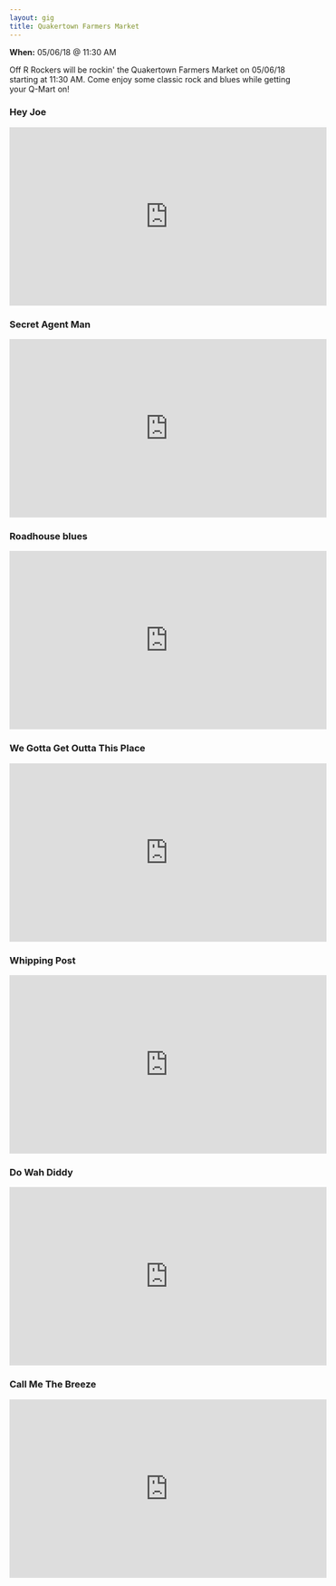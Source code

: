 ```yaml
---
layout: gig
title: Quakertown Farmers Market
---
```

**When:** 05/06/18 @ 11:30 AM

Off R Rockers will be rockin' the Quakertown Farmers Market on 05/06/18 starting at 11:30 AM. Come enjoy some classic rock and blues while getting your Q-Mart on!

### Hey Joe
<div class="video-responsive">
  <iframe width="560" height="315" src="https://www.youtube.com/embed/ZbjBxue_0PQ" frameborder="0" allow="autoplay; encrypted-media" allowfullscreen></iframe>
</div>

### Secret Agent Man
<div class="video-responsive">
  <iframe width="560" height="315" src="https://www.youtube.com/embed/2khR2CEEGcU" frameborder="0" allow="autoplay; encrypted-media" allowfullscreen></iframe>
</div>

### Roadhouse blues
<div class="video-responsive">
  <iframe width="560" height="315" src="https://www.youtube.com/embed/eDnkzZWdF9w" frameborder="0" allow="autoplay; encrypted-media" allowfullscreen></iframe>
</div>

### We Gotta Get Outta This Place
<div class="video-responsive">
  <iframe width="560" height="315" src="https://www.youtube.com/embed/yojDEf8pvJ4" frameborder="0" allow="autoplay; encrypted-media" allowfullscreen></iframe>
</div>

### Whipping Post
<div class="video-responsive">
  <iframe width="560" height="315" src="https://www.youtube.com/embed/1ZtyxPGs-os" frameborder="0" allow="autoplay; encrypted-media" allowfullscreen></iframe>
</div>

### Do Wah Diddy
<div class="video-responsive">
  <iframe width="560" height="315" src="https://www.youtube.com/embed/JXueMyFrZxg" frameborder="0" allow="autoplay; encrypted-media" allowfullscreen></iframe>
</div>

### Call Me The Breeze
<div class="video-responsive">
  <iframe width="560" height="315" src="https://www.youtube.com/embed/8-618jsJIE4" frameborder="0" allow="autoplay; encrypted-media" allowfullscreen></iframe>
</div>
